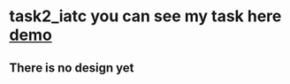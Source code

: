# task2_iatc you can see my task here [demo](https://fidan-ismayilova.github.io/Rock-Paper-and-Scissors/) 
## There is no design yet

